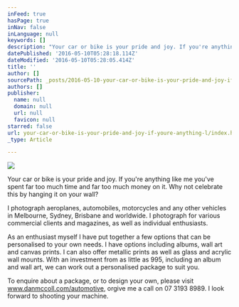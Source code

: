 ```yaml
---
inFeed: true
hasPage: true
inNav: false
inLanguage: null
keywords: []
description: "Your car or bike is your pride and joy. If you're anything like me you've spent far too much time and far too much money on it. Why not celebrate this by hanging it on your wall? "
datePublished: '2016-05-10T05:28:18.114Z'
dateModified: '2016-05-10T05:28:05.414Z'
title: ''
author: []
sourcePath: _posts/2016-05-10-your-car-or-bike-is-your-pride-and-joy-if-youre-anything-l.md
authors: []
publisher:
  name: null
  domain: null
  url: null
  favicon: null
starred: false
url: your-car-or-bike-is-your-pride-and-joy-if-youre-anything-l/index.html
_type: Article

---
```

![](https://the-grid-user-content.s3-us-west-2.amazonaws.com/8a9bc2d5-1e3d-4870-bb49-0e821b956695.jpg)

Your car or bike is your pride and joy. If you're anything like me you've spent far too much time and far too much money on it. Why not celebrate this by hanging it on your wall? 

I photograph aeroplanes, automobiles, motorcycles and any other vehicles in Melbourne, Sydney, Brisbane and worldwide. I photograph for various commercial clients and magazines, as well as individual enthusiasts.

As an enthusiast myself I have put together a few options that can be personalised to your own needs. I have options including albums, wall art and canvas prints. I can also offer metallic prints as well as glass and acrylic wall mounts. With an investment from as little as 995, including an album and wall art, we can work out a personalised package to suit you.

To enquire about a package, or to design your own, please visit www.danmccoll.com/automotive, orgive me a call on 07 3193 8989\. I look forward to shooting your machine.